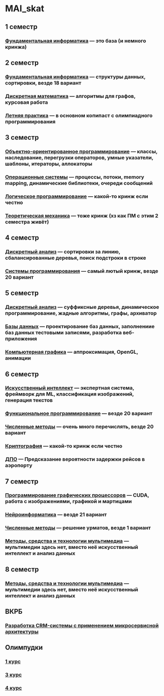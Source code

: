 # MAI_skat

## 1 семестр

### [Фундаментальная информатика](FI) — это база (и немного кринжа)

## 2 семестр

### [Фундаментальная информатика](FI2) — структуры данных, сортировки, везде 18 вариант

### [Дискретная математика](DM) — алгоритмы для графов, курсовая работа

### [Летняя практика](SP2021) — в основном копипаст с олимпиадного программирования

## 3 семестр

### [Объектно-ориентированное программирование](OOP) — классы, наследование, перегрузки операторов, умные указатели, шаблоны, итераторы, аллокаторы

### [Операционные системы](OS) — процессы, потоки, memory mapping, динамические библиотеки, очереди сообщений

### [Логическое программирование](LP) — какой-то кринж если честно

### [Теоретическая механика](TM) — тоже кринж (хз как ПМ с этим 2 семестра живёт)

## 4 семестр

### [Дискретный анализ](DA) — сортировки за линию, сбалансированные деревья, поиск подстроки в строке

### [Системы программирования](PS) — самый лютый кринж, везде 20 вариант

## 5 семестр

### [Дискретный анализ](DA2) — суффиксные деревья, динамическое программирование, жадные алгоритмы, графы, архиватор

### [Базы данных](DB) — проектирование баз данных, заполнениие баз данных тестовыми записями, разработка веб-приложения

### [Компьютерная графика](CG) — аппроксимация, OpenGL, анимации

## 6 семестр

### [Искусственный интеллект](AI) — экспертная система, фреймворк для ML, классификация изображений, генерация текстов

### [Функциональное программирование](FP) — везде 20 вариант

### [Численные методы](NM) — очень много перечислять, везде 20 вариант

### [Криптография](Crypto) — какой-то кринж если честно

### [ДПО](DSK) — Предсказание вероятности задержки рейсов в аэропорту

## 7 семестр

### [Программирование графических процессоров](PGP) — CUDA, работа с изображениями, графикой и мартицами

### [Нейроинформатика](NI) — везде 21 вариант

### [Численные методы](NM2) — решение урматов, везде 1 вариант

### [Методы, средства и технологии мультимедиа](AIDA) — мультимедии здесь нет, вместо неё искусственный интеллект и анализ данных

## 8 семестр

### [Методы, средства и технологии мультимедиа](AIDA2) — мультимедии здесь нет, вместо неё искусственный интеллект и анализ данных

## ВКРБ

### [Разработка CRM-системы с применением микросервисной архитектуры](./BRM/)

## Олимпудки

### [1 курс](Olymp)

### [3 курс](Olymp2)

### [4 курс](Olymp3)
